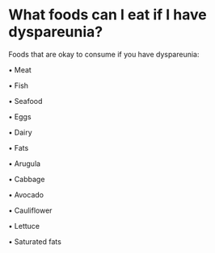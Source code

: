 # What foods can I eat if I have dyspareunia?

Foods that are okay to consume if you have dyspareunia:

• Meat

• Fish

• Seafood

• Eggs

• Dairy

• Fats

• Arugula

• Cabbage

• Avocado

• Cauliflower

• Lettuce

• Saturated fats
